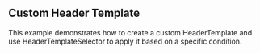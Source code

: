 ## Custom Header Template
This example demonstrates how to create a custom HeaderTemplate and use HeaderTemplateSelector to apply it based on a specific condition.

[//]: <keywords:HeaderTemplateSelector, TemplateSelector, DataTemplateSelector, template>